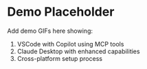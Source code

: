# Demo Placeholder

Add demo GIFs here showing:
1. VSCode with Copilot using MCP tools
2. Claude Desktop with enhanced capabilities
3. Cross-platform setup process